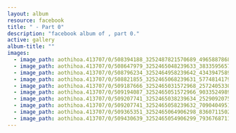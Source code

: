 ```yaml
---
layout: album
resource: facebook
title: " - Part 0"
description: "facebook album of , part 0."
active: gallery
album-title: ""
images:
  - image_path: aothihoa.413707/0/508394188_3252487821570689_4965887868412263824_n.jpg
  - image_path: aothihoa.413707/0/508647979_3252465048239633_3833595657685700763_n.jpg
  - image_path: aothihoa.413707/0/508796234_3252464958239642_4343947589545239470_n.jpg
  - image_path: aothihoa.413707/0/508821855_3252465068239631_5774814179714588393_n.jpg
  - image_path: aothihoa.413707/0/509187666_3252465031572968_2572405330169153973_n.jpg
  - image_path: aothihoa.413707/0/509194087_3252465051572966_9033524989054821946_n.jpg
  - image_path: aothihoa.413707/0/509207741_3252465038239634_2529092075857180534_n.jpg
  - image_path: aothihoa.413707/0/509207741_3252465058239632_7090404951488492099_n.jpg
  - image_path: aothihoa.413707/0/509365351_3252465064906298_8360711502031371102_n.jpg
  - image_path: aothihoa.413707/0/509430639_3252465054906299_7936768711711351200_n.jpg
---
```


